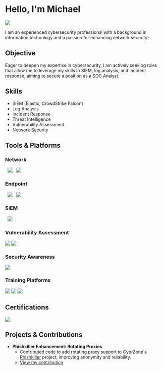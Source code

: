 # Hello, I'm Michael
<a href="https://www.linkedin.com/in/michael-gale-05b743232/"><img src="https://img.shields.io/badge/-LinkedIn-0072b1?&style=for-the-badge&logo=linkedin&logoColor=white" /></a>

I am an experienced cybersecurity professional with a background in information technology and a passion for enhancing network security!

## Objective

Eager to deepen my expertise in cybersecurity, I am actively seeking roles that allow me to leverage my skills in SIEM, log analysis, and incident response, aiming to secure a position as a SOC Analyst.

## Skills

*   SIEM (Elastic, CrowdStrike Falcon)
*   Log Analysis
*   Incident Response
*   Threat Intelligence
*   Vulnerability Assessment
*   Network Security

## Tools & Platforms

### Network
<div>
  <img src="https://img.shields.io/badge/-Wireshark-1679A7?&style=for-the-badge&logo=Wireshark&logoColor=white" />
  <img src="https://img.shields.io/badge/-tcpdump-000000?style=for-the-badge&logo=tcpdump&logoColor=white"/>
</div>

### Endpoint
<div>
  <img src="https://img.shields.io/badge/-CrowdStrike_Falcon_EDR-00A4EF?&style=for-the-badge&logo=CrowdStrike&logoColor=white" />
  <img src="https://img.shields.io/badge/-Tanium-4B275F?&style=for-the-badge&logo=Tanium&logoColor=white" />
</div>

### SIEM
<div>
  <img src="https://img.shields.io/badge/-Elastic-005571?&style=for-the-badge&logo=Elastic&logoColor=white" />
</div>

### Vulnerability Assessment
<div>
    <img src="https://img.shields.io/badge/-Nessus-005571?&style=for-the-badge&logo=tenable&logoColor=white" />
    <img src="https://img.shields.io/badge/-OpenVAS-4B275F?&style=for-the-badge&logoColor=white" />
</div>

### Security Awareness
<div>
    <img src="https://img.shields.io/badge/-KnowBe4-00A4EF?&style=for-the-badge&logoColor=white" />
</div>

### Training Platforms
<div>
    <img src="https://img.shields.io/badge/-HackTheBox-1679A7?&style=for-the-badge&logoColor=white" />
    <img src="https://img.shields.io/badge/-TryHackMe-0078D4?&style=for-the-badge&logoColor=white" />
    <img src="https://img.shields.io/badge/-ITProTV-000000?&style=for-the-badge&logoColor=white" />
</div>

## Certifications
<div>
<img src="https://img.shields.io/badge/-CompTIA_Security%2B-FF0000?&style=for-the-badge&logo=CompTIA&logoColor=white" />
</div>

## Projects & Contributions

*   **Phishkiller Enhancement: Rotating Proxies**
    *   Contributed code to add rotating proxy support to CybrZone's [Phishkiller](https://github.com/CybrZone/phishkiller) project, improving anonymity and reliability.
    *   [View my contribution](https://github.com/NetSecMike/phishkiller/tree/add-proxies)


